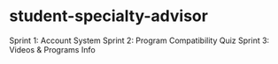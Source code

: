 # student-specialty-advisor

Sprint 1: Account System
Sprint 2: Program Compatibility Quiz
Sprint 3: Videos & Programs Info
